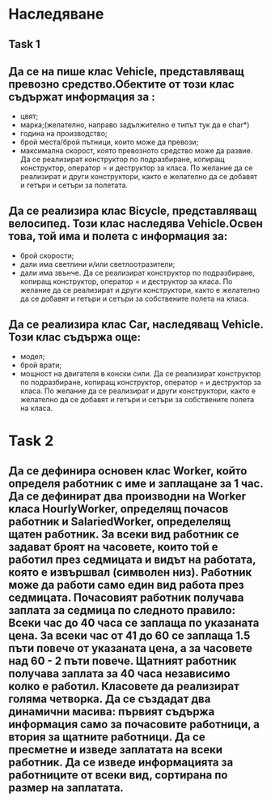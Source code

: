 # Наследяване

## Task 1
## Да се на пише клас Vehicle, представляващ превозно средство.Обектите от този клас съдържат информация за :
- цвят;
- марка;(желателно, направо задължително е типът тук да е char*)
- година на производство;
- брой места/брой пътници, които може да превози;
- максимална скорост, която превозното средство може да развие.
Да се реализират конструктор по подразбиране, копиращ конструктор, оператор = и деструктор за класа. По желание да се реализират и други конструктори, както е желателно да се добавят и гетъри и сетъри за полетата.

## Да се реализира клас Bicycle, представляващ велосипед. Този клас наследява Vehicle.Освен това, той има и полета с информация за:
- брой скорости;
- дали има светлини и/или светлоотразители;
- дали има звънче.
Да се реализират конструктор по подразбиране, копиращ конструктор, оператор = и деструктор за класа. По желание да се реализират и други конструктори, както е желателно да се добавят и гетъри и сетъри за собствените полета на класа. 


## Да се реализира клас Car, наследяващ Vehicle. Този клас съдържа още:
- модел;
- брой врати;
- мощност на двигателя в конски сили.
Да се реализират конструктор по подразбиране, копиращ конструктор, оператор = и деструктор за класа. По желание да се реализират и други конструктори, както е желателно да се добавят и гетъри и сетъри за собствените полета на класа.

# Task 2
## Да се дефинира основен клас Worker, който определя работник с име и заплащане за 1 час. Да се дефинират два производни на Worker класа HourlyWorker, определящ почасов работник и SalariedWorker, определелящ щатен работник. За всеки вид работник се задават броят на часовете, които той е работил през седмицата и видът на работата, която е извършвал (символен низ). Работник може да работи само един вид работа през седмицата. Почасовият работник получава заплата за седмица по следното правило: Всеки час до 40 часа се заплаща по указаната цена. За всеки час от 41 до 60 се заплаща 1.5 пъти повече от указаната цена, а за часовете над 60 - 2 пъти повече. Щатният работник получава заплата за 40 часа независимо колко е работил. Класовете да реализират голяма четворка. Да се създадат два динамични масива: първият съдържа информация само за почасовите работници, а втория за щатните работници. Да се пресметне и изведе заплатата на всеки работник. Да се изведе информацията за работниците от всеки вид, сортирана по размер на заплатата. 

